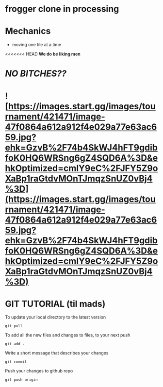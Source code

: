 # frogger clone in processing

# Mechanics
- moving one tile at a time

<<<<<<< HEAD
**We do be liking men**
# ***NO BITCHES??***
![https://images.start.gg/images/tournament/421471/image-47f0864a612a912f4e029a77e63ac659.jpg?ehk=GzvB%2F74b4SkWJ4hFT9gdibfoK0HQ6WRSng6gZ4SQD6A%3D&ehkOptimized=cmIY9eC%2FJFY5Z9oXaBp1raGtdvMOnTJmqzSnUZ0vBj4%3D](https://images.start.gg/images/tournament/421471/image-47f0864a612a912f4e029a77e63ac659.jpg?ehk=GzvB%2F74b4SkWJ4hFT9gdibfoK0HQ6WRSng6gZ4SQD6A%3D&ehkOptimized=cmIY9eC%2FJFY5Z9oXaBp1raGtdvMOnTJmqzSnUZ0vBj4%3D)
=======



# GIT TUTORIAL (til mads)

To update your local directory to the latest version
````
git pull
````

To add all the new files and changes to files, to your next push
````
git add .
````
Write a short message that describes your changes
````
git commit
````

Push your changes to github repo
````
git push origin
````
